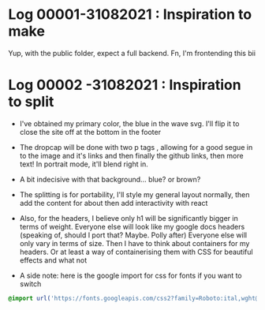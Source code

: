 # Log 00001-31082021 : Inspiration to make

Yup, with the public folder, expect a full backend. Fn, I'm frontending this bii

# Log 00002 -31082021 : Inspiration to split

- I've obtained my primary color, the blue in the wave svg.
  I'll flip it to close the site off at the bottom in the footer

- The dropcap will be done with two p tags , allowing for a good segue in to the image and it's links and then finally the github links, then more text!
  In portrait mode, it'll blend right in.

- A bit indecisive with that background... blue? or brown?

- The splitting is for portability,
  I'll style my general layout normally, then add the content for about then add interactivity with react

- Also, for the headers, I believe only h1 will be significantly bigger in terms of weight.
  Everyone else will look like my google docs headers (speaking of, should I port that? Maybe. Polly after)
  Everyone else will only vary in terms of size.
  Then I have to think about containers for my headers.
  Or at least a way of containerising them with CSS for beautiful effects and what not

- A side note: here is the google import for css for fonts if you want to switch

```CSS
@import url('https://fonts.googleapis.com/css2?family=Roboto:ital,wght@0,100;0,300;0,400;0,500;0,700;0,900;1,100&display=swap');
```

